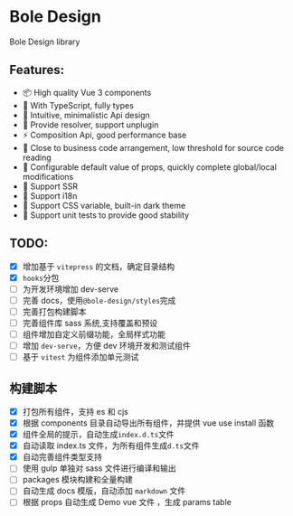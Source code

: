 # Bole Design

Bole Design library

## Features:

- 📦 High quality Vue 3 components
- 🔨 With TypeScript, fully types
- 📐 Intuitive, minimalistic Api design
- 🛫 Provide resolver, support unplugin
- ⚡ Composition Api, good performance base
- 👀 Close to business code arrangement, low threshold for source code reading
- 🔧 Configurable default value of props, quickly complete global/local modifications
- 🚤 Support SSR
- 🚩 Support i18n
- 🎨 Support CSS variable, built-in dark theme
- 💪 Support unit tests to provide good stability

## TODO:

- [x] 增加基于 `vitepress` 的文档，确定目录结构
- [x] `hooks`分包
- [ ] 为开发环境增加 dev-serve
- [ ] 完善 docs，使用`@bole-design/styles`完成
- [ ] 完善打包构建脚本
- [ ] 完善组件库 sass 系统,支持覆盖和预设
- [ ] 组件增加自定义前缀功能，全局样式功能
- [ ] 增加 `dev-serve`，方便 dev 环境开发和测试组件
- [ ] 基于 `vitest` 为组件添加单元测试

## 构建脚本

- [x] 打包所有组件，支持 es 和 cjs
- [x] 根据 components 目录自动导出所有组件，并提供 vue use install 函数
- [x] 组件全局的提示，自动生成`index.d.ts`文件
- [x] 自动读取 index.ts 文件，为所有组件生成`d.ts`文件
- [x] 自动完善组件类型支持
- [ ] 使用 gulp 单独对 sass 文件进行编译和输出
- [ ] packages 模块构建和全量构建
- [ ] 自动生成 docs 模版，自动添加 `markdown` 文件
- [ ] 根据 props 自动生成 Demo vue 文件 ，生成 params table
